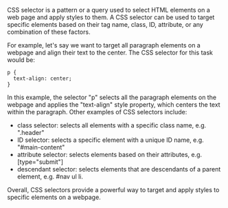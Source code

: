 

CSS selector is a pattern or a query used to select HTML elements on a web page and apply styles to them. A CSS selector can be used to target specific elements based on their tag name, class, ID, attribute, or any combination of these factors.

For example, let's say we want to target all paragraph elements on a webpage and align their text to the center. The CSS selector for this task would be:

```
p {
  text-align: center;
}
```

In this example, the selector "p" selects all the paragraph elements on the webpage and applies the "text-align" style property, which centers the text within the paragraph. Other examples of CSS selectors include:

- class selector: selects all elements with a specific class name, e.g. ".header"
- ID selector: selects a specific element with a unique ID name, e.g. "#main-content"
- attribute selector: selects elements based on their attributes, e.g. [type="submit"]
- descendant selector: selects elements that are descendants of a parent element, e.g. #nav ul li.
 
Overall, CSS selectors provide a powerful way to target and apply styles to specific elements on a webpage.